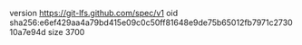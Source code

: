 version https://git-lfs.github.com/spec/v1
oid sha256:e6ef429aa4a79bd415e09c0c50ff81648e9de75b65012fb7971c273010a7e94d
size 3700
